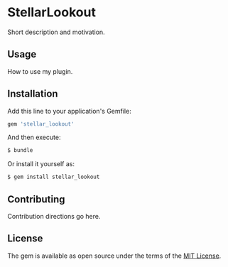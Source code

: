 # StellarLookout
Short description and motivation.

## Usage
How to use my plugin.

## Installation
Add this line to your application's Gemfile:

```ruby
gem 'stellar_lookout'
```

And then execute:
```bash
$ bundle
```

Or install it yourself as:
```bash
$ gem install stellar_lookout
```

## Contributing
Contribution directions go here.

## License
The gem is available as open source under the terms of the [MIT License](http://opensource.org/licenses/MIT).
